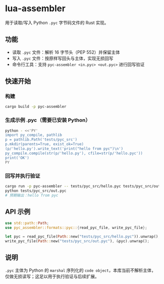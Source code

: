 # lua-assembler

用于读取/写入 Python `.pyc` 字节码文件的 Rust 实现。

## 功能

- 读取 `.pyc` 文件：解析 16 字节头（PEP 552）并保留主体
- 写入 `.pyc` 文件：按原样写回头与主体，实现无损回写
- 命令行工具：支持 `pyc-assembler <in.pyc> <out.pyc>` 进行回写验证

## 快速开始

### 构建

```bash
cargo build -p pyc-assembler
```

### 生成示例 .pyc（需要已安装 Python）

```bash
python - <<'PY'
import py_compile, pathlib
p = pathlib.Path('tests/pyc_src')
p.mkdir(parents=True, exist_ok=True)
(p/'hello.py').write_text('print("hello from pyc")\n')
py_compile.compile(str(p/'hello.py'), cfile=str(p/'hello.pyc'))
print('OK')
PY
```

### 回写并执行验证

```bash
cargo run -p pyc-assembler -- tests/pyc_src/hello.pyc tests/pyc_src/out.pyc
python tests/pyc_src/out.pyc
# 预期输出：hello from pyc
```

## API 示例

```rust
use std::path::Path;
use pyc_assembler::formats::pyc::{read_pyc_file, write_pyc_file};

let pyc = read_pyc_file(Path::new("tests/pyc_src/hello.pyc")).unwrap();
write_pyc_file(Path::new("tests/pyc_src/out.pyc"), &pyc).unwrap();
```

## 说明

`.pyc` 主体为 Python 的 `marshal` 序列化的 `code object`，本库当前不解析主体，仅做无损读写；这足以用于执行验证与后续扩展。